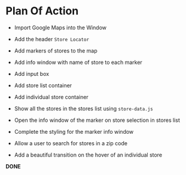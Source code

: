 # Plan Of Action

- Import Google Maps into the Window

- Add the header `Store Locator` 

- Add markers of stores to the map

- Add info window with name of store to each marker

- Add input box

- Add store list container

- Add individual store container

- Show all the stores in the stores list using `store-data.js`

- Open the info window of the marker on store selection in stores list 

- Complete the styling for the marker info window

- Allow a user to search for stores in a zip code

- Add a beautiful transition on the hover of an individual store

**DONE**
